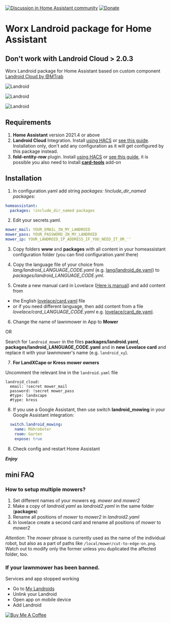 [![Discussion in Home Assistant community](https://img.shields.io/badge/discussion-HA_community-03a9f4.svg)](https://community.home-assistant.io/t/worx-landroid-package/119345)
[![Donate](https://img.shields.io/badge/donate-Coffee-ff813f.svg)](https://www.buymeacoffee.com/barma)

# Worx Landroid package for Home Assistant

## Don't work with Landroid Cloud > 2.0.3

Worx Landroid package for Home Assistant based on custom component [Landroid Cloud by @MTrab](https://github.com/MTrab/landroid_cloud)

![Landroid](media/halandroid20211102_main.png)

![Landroid](media/halandroid20211102_settings.png)

![Landroid](media/halandroid20211102_info.png)

## Requirements

1. **Home Assistant** version 2021.4 or above
2. **Landroid Cloud** Integration. Install [using HACS](https://github.com/hacs/integration) or [see this guide](https://github.com/MTrab/landroid_cloud#installation). Installation only, don't add any configuration as it will get configured by this package instead.
3. **fold-entity-row** plugin. Install [using HACS](https://github.com/hacs/integration) or [see this guide](https://github.com/thomasloven/lovelace-fold-entity-row#installing), it is possible you also need to install [**card-tools**](https://github.com/thomasloven/card-tools) add-on

## Installation
1. In configuration.yaml add string _packages: !include_dir_named packages_:
```yaml
homeassistant:
  packages: !include_dir_named packages
```

2. Edit your secrets.yaml.
```yaml
mower_mail: YOUR_EMAIL_IN_MY_LANDROID
mower_pass: YOUR_PASSWORD_IN_MY_LANDROID
mower_ip: YOUR_LANDROID_IP_ADDRESS_IF_YOU_NEED_IT_OR_''
```

3. Copy folders **www** and **packages** with all content in your homeassistant configuration folder (you can find configuration.yaml there)

4. Copy the language file of your choice from *lang/landroid_LANGUAGE_CODE.yaml* (e.g. [lang/landroid_de.yaml](lang/landroid_de.yaml)) to *packages/landroid_LANGUAGE_CODE.yml*.

5. Create a new manual card in Lovelace ([Here is manual](https://github.com/Barma-lej/halandroid/blob/master/help/add_card.md)) and add content from
- the English [lovelace/card.yaml](lovelace/card.yaml) file
- or if you need different language, then add content from a file *lovelace/card_LANGUAGE_CODE.yaml* e.g. [lovelace/card_de.yaml](lovelace/card_de.yaml).

6. Change the name of lawnmower in App to **Mower**

OR

Search for `landroid_mower` in the files **packages/landroid.yaml**, **packages/landroid_LANGUAGE_CODE.yaml** and in **new Lovelace card** and replace it with your lawnmower's name (e.g. `landroid_xy`).

7. **For LandXCape or Kress mower owners**

Uncomment the relevant line in the `landroid.yaml` file
```
landroid_cloud:
  email: !secret mower_mail
  password: !secret mower_pass
  #type: landxcape
  #type: kress
```

8. If you use a Google Assistant, then use switch **landroid_mowing** in your Google Assistant integration:
```yaml
  switch.landroid_mowing:
    name: Mähroboter
    room: Garten
    expose: true
```
8. Check config and restart Home Assistant

**_Enjoy_**

## mini FAQ

### How to setup multiple mowers?

1. Set different names of your mowers eg. *mower* and *mower2*
2. Make a copy of *landroid.yaml* as *landroid2.yaml* in the same folder (**packages**)
3. Rename all positions of *mower* to *mower2* in *landroid2.yaml*
4. In lovelace create a second card and rename all positions of *mower* to *mower2*

_Attention_: The _mower_ phrase is currently used as the name of the individual robot, but also as a part of paths like `/local/mower/cut-to-edge-on.png`. Watch out to modify only the former unless you duplicated the affected folder, too.

### If your lawnmower has been banned.
Services and app stopped working

* Go to [My Landroids](https://account.worxlandroid.com/product-items)
* Unlink your Landroid
* Open app on mobile device
* Add Landroid


<a href="https://www.buymeacoffee.com/barma" target="_blank"><img src="https://www.buymeacoffee.com/assets/img/custom_images/white_img.png" alt="Buy Me A Coffee" style="height: auto !important;width: auto !important;" ></a>
